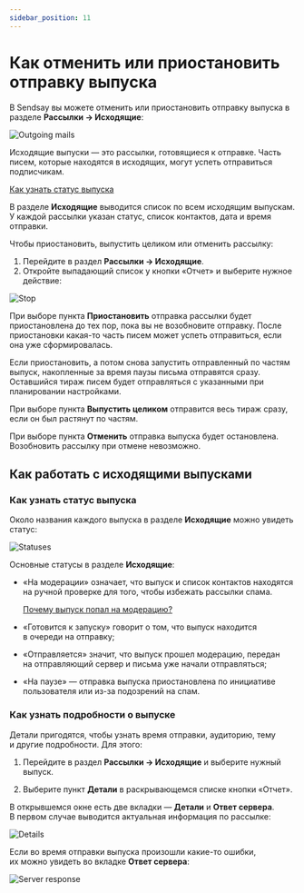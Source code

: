 ```yaml
---
sidebar_position: 11
---
```


# Как отменить или приостановить отправку выпуска

В Sendsay вы можете отменить или приостановить отправку выпуска в разделе **Рассылки → Исходящие**:

![Outgoing mails](/img/email-campaigns/create-your-campaign/how-to-stop-emails/outgoing-mails.jpg) <br/>

Исходящие выпуски&nbsp;&mdash; это рассылки, готовящиеся к&nbsp;отправке. Часть писем, которые находятся в&nbsp;исходящих, могут успеть отправиться подписчикам.

[Как узнать статус выпуска](#как-узнать-статус-выпуска)

В&nbsp;разделе **Исходящие** выводится список по&nbsp;всем исходящим выпускам. У&nbsp;каждой рассылки указан статус, список контактов, дата и&nbsp;время отправки.

Чтобы приостановить, выпустить целиком или отменить рассылку:

1. Перейдите в&nbsp;раздел **Рассылки &rarr; Исходящие**.
2. Откройте выпадающий список у&nbsp;кнопки &laquo;Отчет&raquo; и&nbsp;выберите нужное действие:

![Stop](/img/email-campaigns/create-your-campaign/how-to-stop-emails/stop.jpg) <br/>

При выборе пункта **Приостановить** отправка рассылки будет приостановлена до&nbsp;тех пор, пока вы&nbsp;не&nbsp;возобновите отправку. После приостановки какая-то часть писем может успеть отправиться, если она уже сформировалась.

Если приостановить, а&nbsp;потом снова запустить отправленный по&nbsp;частям выпуск, накопленные за&nbsp;время паузы письма отправятся сразу. Оставшийся тираж писем будет отправляться с&nbsp;указанными при планировании настройками.

При выборе пункта **Выпустить целиком** отправится весь тираж сразу, если он&nbsp;был растянут по&nbsp;частям.

При выборе пункта **Отменить** отправка выпуска будет остановлена. Возобновить рассылку при отмене невозможно.

## Как работать с&nbsp;исходящими выпусками

### Как узнать статус выпуска

Около названия каждого выпуска в&nbsp;разделе **Исходящие** можно увидеть статус:

![Statuses](/img/email-campaigns/create-your-campaign/how-to-stop-emails/statuses.jpg) <br/>

Основные статусы в&nbsp;разделе **Исходящие**:

- &laquo;На&nbsp;модерации&raquo; означает, что выпуск и&nbsp;список контактов находятся на&nbsp;ручной проверке для того, чтобы избежать рассылки спама.

  [Почему выпуск попал на модерацию?](https://docs.sendsay.ru/faq/moderation) <br/>

- &laquo;Готовится к&nbsp;запуску&raquo; говорит о&nbsp;том, что выпуск находится в&nbsp;очереди на&nbsp;отправку;

- &laquo;Отправляется&raquo; значит, что выпуск прошел модерацию, передан на&nbsp;отправляющий сервер и&nbsp;письма уже начали отправляться;

- &laquo;На&nbsp;паузе&raquo;&nbsp;&mdash; отправка выпуска приостановлена по&nbsp;инициативе пользователя или из-за подозрений на&nbsp;спам.

### Как узнать подробности о&nbsp;выпуске

Детали пригодятся, чтобы узнать время отправки, аудиторию, тему и&nbsp;другие подробности. Для этого:

1. Перейдите в&nbsp;раздел **Рассылки &rarr; Исходящие** и&nbsp;выберите нужный выпуск.

2. Выберите пункт **Детали** в&nbsp;раскрывающемся списке кнопки &laquo;Отчет&raquo;.

В&nbsp;открывшемся окне есть две вкладки&nbsp;&mdash; **Детали** и&nbsp;**Ответ сервера**. В&nbsp;первом случае выводится актуальная информация по&nbsp;рассылке:

![Details](/img/email-campaigns/create-your-campaign/how-to-stop-emails/details.jpg) <br/>

Если во&nbsp;время отправки выпуска произошли какие-то ошибки, их&nbsp;можно увидеть во&nbsp;вкладке **Ответ сервера**:

![Server response](/img/email-campaigns/create-your-campaign/how-to-stop-emails/server-response.jpg) <br/>
